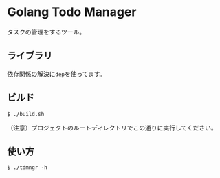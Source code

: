 # Golang Todo Manager

タスクの管理をするツール。

## ライブラリ

依存関係の解決に`dep`を使ってます。

## ビルド

`$ ./build.sh`

（注意）プロジェクトのルートディレクトリでこの通りに実行してください。

## 使い方

`$ ./tdmngr -h`
